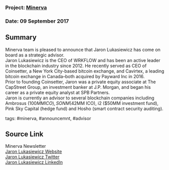 ### Project: [Minerva](../projects/minerva.md)
### Date: 09 September 2017
## Summary
  
Minerva team is pleased to announce that Jaron Lukasiewicz has come on board as a strategic advisor.  
Jaron Lukasiewicz is the CEO of WRKFLOW and has been an active leader in the blockchain industry since 2012. He recently served as CEO of Coinsetter, a New York City-based bitcoin exchange, and Cavirtex, a leading bitcoin exchange in Canada–both acquired by Payward Inc in 2016.  
Prior to founding Coinsetter, Jaron was a private equity associate at The CapStreet Group, an investment banker at J.P. Morgan, and began his career as a private equity analyst at SPB Partners.   
Jaron is currently an advisor to several blockchain companies including Ambrosus ($100MM ICO), SONM ($42MM ICO), i2 ($50MM investment fund), Pink Sky Capital (hedge fund) and Hosho (smart contract security auditing).
  
tags: #minerva, #announcemnt, #advisor
## Source Link
Minerva Newsletter  
[Jaron Lukasiewicz Website](http://www.jaronlukasiewicz.com/)  
[Jaron Lukasiewicz Twitter](https://twitter.com/borntobank)  
[Jaron Lukasiewicz LinkedIn](https://www.linkedin.com/in/jaronlukasiewicz/)
